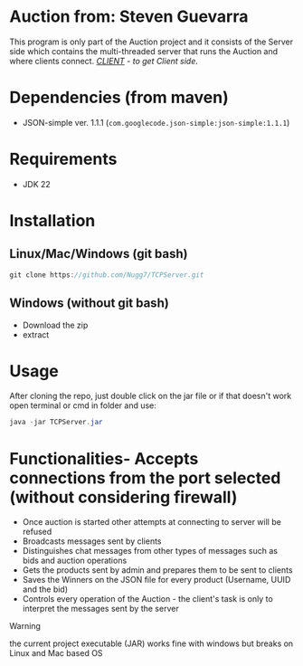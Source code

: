 # Auction from: Steven Guevarra
This program is only part of the Auction project and it consists of the Server side which contains the multi-threaded server that runs the Auction and where clients connect.
*[CLIENT](https://github.com/Nugg7/TCPClient.git) - to get Client side.*
# Dependencies (from maven)
- JSON-simple ver. 1.1.1 (`com.googlecode.json-simple:json-simple:1.1.1`)
# Requirements
- JDK 22
# Installation
## Linux/Mac/Windows (git bash)
```java
git clone https://github.com/Nugg7/TCPServer.git
```
## Windows (without git bash)
- Download the zip
- extract
# Usage
After cloning the repo, just double click on the jar file
or if that doesn't work open terminal or cmd in folder and use:
```java
java -jar TCPServer.jar
```
# Functionalities- Accepts connections from the port selected (without considering firewall)
- Once auction is started other attempts at connecting to server will be refused
- Broadcasts messages sent by clients
- Distinguishes chat messages from other types of messages such as bids and auction operations
- Gets the products sent by admin and prepares them to be sent to clients
- Saves the Winners on the JSON file for every product (Username, UUID and the bid)
- Controls every operation of the Auction - the client's task is only to interpret the messages sent by the server

> [!warning]
> the current project executable (JAR) works fine with windows but breaks on Linux and Mac based OS
